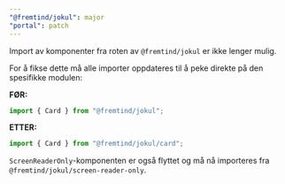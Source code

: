 ```yaml
---
"@fremtind/jokul": major
"portal": patch
---
```


Import av komponenter fra roten av `@fremtind/jokul` er ikke lenger mulig.

For å fikse dette må alle importer oppdateres til å peke direkte på den spesifikke modulen:

**FØR:**

```typescript
import { Card } from "@fremtind/jokul";
```

**ETTER:**

```typescript
import { Card } from "@fremtind/jokul/card";
```

`ScreenReaderOnly`-komponenten er også flyttet og må nå importeres fra `@fremtind/jokul/screen-reader-only`.
